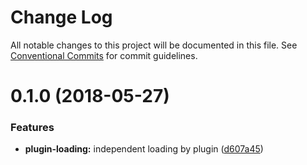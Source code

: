 # Change Log

All notable changes to this project will be documented in this file.
See [Conventional Commits](https://conventionalcommits.org) for commit guidelines.

<a name="0.1.0"></a>
# 0.1.0 (2018-05-27)


### Features

* **plugin-loading:** independent loading by plugin ([d607a45](https://github.com/tolerance-go/wepyx/commit/d607a45))
